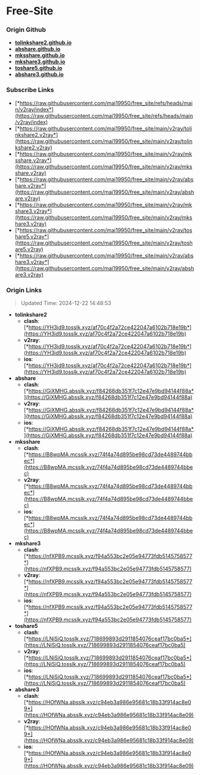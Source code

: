 # Free-Site

### Origin Github

- [**tolinkshare2.github.io**](https://github.com/tolinkshare2/tolinkshare2.github.io)
- [**abshare.github.io**](https://github.com/abshare/abshare.github.io)
- [**mksshare.github.io**](https://github.com/mksshare/mksshare.github.io)
- [**mkshare3.github.io**](https://github.com/mkshare3/mkshare3.github.io)
- [**toshare5.github.io**](https://github.com/toshare5/toshare5.github.io)
- [**abshare3.github.io**](https://github.com/abshare3/abshare3.github.io)

### Subscribe Links

- [*https://raw.githubusercontent.com/mai19950/free_site/refs/heads/main/v2ray/index*](https://raw.githubusercontent.com/mai19950/free_site/refs/heads/main/v2ray/index)
- [*https://raw.githubusercontent.com/mai19950/free_site/main/v2ray/tolinkshare2.v2ray*](https://raw.githubusercontent.com/mai19950/free_site/main/v2ray/tolinkshare2.v2ray)
- [*https://raw.githubusercontent.com/mai19950/free_site/main/v2ray/mksshare.v2ray*](https://raw.githubusercontent.com/mai19950/free_site/main/v2ray/mksshare.v2ray)
- [*https://raw.githubusercontent.com/mai19950/free_site/main/v2ray/abshare.v2ray*](https://raw.githubusercontent.com/mai19950/free_site/main/v2ray/abshare.v2ray)
- [*https://raw.githubusercontent.com/mai19950/free_site/main/v2ray/mkshare3.v2ray*](https://raw.githubusercontent.com/mai19950/free_site/main/v2ray/mkshare3.v2ray)
- [*https://raw.githubusercontent.com/mai19950/free_site/main/v2ray/toshare5.v2ray*](https://raw.githubusercontent.com/mai19950/free_site/main/v2ray/toshare5.v2ray)
- [*https://raw.githubusercontent.com/mai19950/free_site/main/v2ray/abshare3.v2ray*](https://raw.githubusercontent.com/mai19950/free_site/main/v2ray/abshare3.v2ray)

### Origin Links

> Updated Time: 2024-12-22 14:48:53

- **tolinkshare2**
  - **clash**: [*https://YH3id9.tosslk.xyz/af70c4f2a72ce422047a6102b718e19b*](https://YH3id9.tosslk.xyz/af70c4f2a72ce422047a6102b718e19b)
  - **v2ray**: [*https://YH3id9.tosslk.xyz/af70c4f2a72ce422047a6102b718e19b*](https://YH3id9.tosslk.xyz/af70c4f2a72ce422047a6102b718e19b)
  - **ios**: [*https://YH3id9.tosslk.xyz/af70c4f2a72ce422047a6102b718e19b*](https://YH3id9.tosslk.xyz/af70c4f2a72ce422047a6102b718e19b)
- **abshare**
  - **clash**: [*https://GiXMHG.absslk.xyz/f84268db351f7c12e47e9bd94144f88a*](https://GiXMHG.absslk.xyz/f84268db351f7c12e47e9bd94144f88a)
  - **v2ray**: [*https://GiXMHG.absslk.xyz/f84268db351f7c12e47e9bd94144f88a*](https://GiXMHG.absslk.xyz/f84268db351f7c12e47e9bd94144f88a)
  - **ios**: [*https://GiXMHG.absslk.xyz/f84268db351f7c12e47e9bd94144f88a*](https://GiXMHG.absslk.xyz/f84268db351f7c12e47e9bd94144f88a)
- **mksshare**
  - **clash**: [*https://B8wpMA.mcsslk.xyz/74f4a74d895be98cd73de4489744bbec*](https://B8wpMA.mcsslk.xyz/74f4a74d895be98cd73de4489744bbec)
  - **v2ray**: [*https://B8wpMA.mcsslk.xyz/74f4a74d895be98cd73de4489744bbec*](https://B8wpMA.mcsslk.xyz/74f4a74d895be98cd73de4489744bbec)
  - **ios**: [*https://B8wpMA.mcsslk.xyz/74f4a74d895be98cd73de4489744bbec*](https://B8wpMA.mcsslk.xyz/74f4a74d895be98cd73de4489744bbec)
- **mkshare3**
  - **clash**: [*https://nfXPB9.mcsslk.xyz/f94a553bc2e05e94773fdb5145758577*](https://nfXPB9.mcsslk.xyz/f94a553bc2e05e94773fdb5145758577)
  - **v2ray**: [*https://nfXPB9.mcsslk.xyz/f94a553bc2e05e94773fdb5145758577*](https://nfXPB9.mcsslk.xyz/f94a553bc2e05e94773fdb5145758577)
  - **ios**: [*https://nfXPB9.mcsslk.xyz/f94a553bc2e05e94773fdb5145758577*](https://nfXPB9.mcsslk.xyz/f94a553bc2e05e94773fdb5145758577)
- **toshare5**
  - **clash**: [*https://LNiSiQ.tosslk.xyz/718699893d2911854076ceaf17bc0ba5*](https://LNiSiQ.tosslk.xyz/718699893d2911854076ceaf17bc0ba5)
  - **v2ray**: [*https://LNiSiQ.tosslk.xyz/718699893d2911854076ceaf17bc0ba5*](https://LNiSiQ.tosslk.xyz/718699893d2911854076ceaf17bc0ba5)
  - **ios**: [*https://LNiSiQ.tosslk.xyz/718699893d2911854076ceaf17bc0ba5*](https://LNiSiQ.tosslk.xyz/718699893d2911854076ceaf17bc0ba5)
- **abshare3**
  - **clash**: [*https://HOfWNa.absslk.xyz/c94eb3a986e95681c18b33f914ac8e09*](https://HOfWNa.absslk.xyz/c94eb3a986e95681c18b33f914ac8e09)
  - **v2ray**: [*https://HOfWNa.absslk.xyz/c94eb3a986e95681c18b33f914ac8e09*](https://HOfWNa.absslk.xyz/c94eb3a986e95681c18b33f914ac8e09)
  - **ios**: [*https://HOfWNa.absslk.xyz/c94eb3a986e95681c18b33f914ac8e09*](https://HOfWNa.absslk.xyz/c94eb3a986e95681c18b33f914ac8e09)

